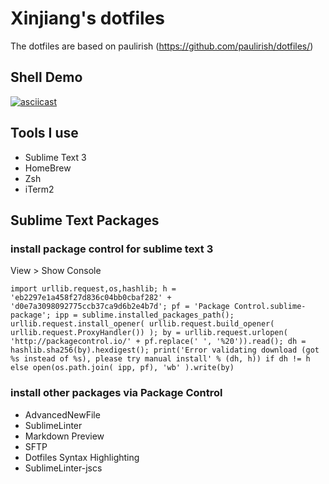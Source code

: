 # Xinjiang's dotfiles

The dotfiles are based on paulirish (https://github.com/paulirish/dotfiles/)

## Shell Demo
[![asciicast](https://asciinema.org/a/31004.png)](https://asciinema.org/a/31004)

## Tools I use

- Sublime Text 3
- HomeBrew
- Zsh
- iTerm2

## Sublime Text Packages

### install package control for sublime text 3
View > Show Console

```
import urllib.request,os,hashlib; h = 'eb2297e1a458f27d836c04bb0cbaf282' + 'd0e7a3098092775ccb37ca9d6b2e4b7d'; pf = 'Package Control.sublime-package'; ipp = sublime.installed_packages_path(); urllib.request.install_opener( urllib.request.build_opener( urllib.request.ProxyHandler()) ); by = urllib.request.urlopen( 'http://packagecontrol.io/' + pf.replace(' ', '%20')).read(); dh = hashlib.sha256(by).hexdigest(); print('Error validating download (got %s instead of %s), please try manual install' % (dh, h)) if dh != h else open(os.path.join( ipp, pf), 'wb' ).write(by)
```

### install other packages via Package Control

- AdvancedNewFile
- SublimeLinter
- Markdown Preview
- SFTP
- Dotfiles Syntax Highlighting
- SublimeLinter-jscs



